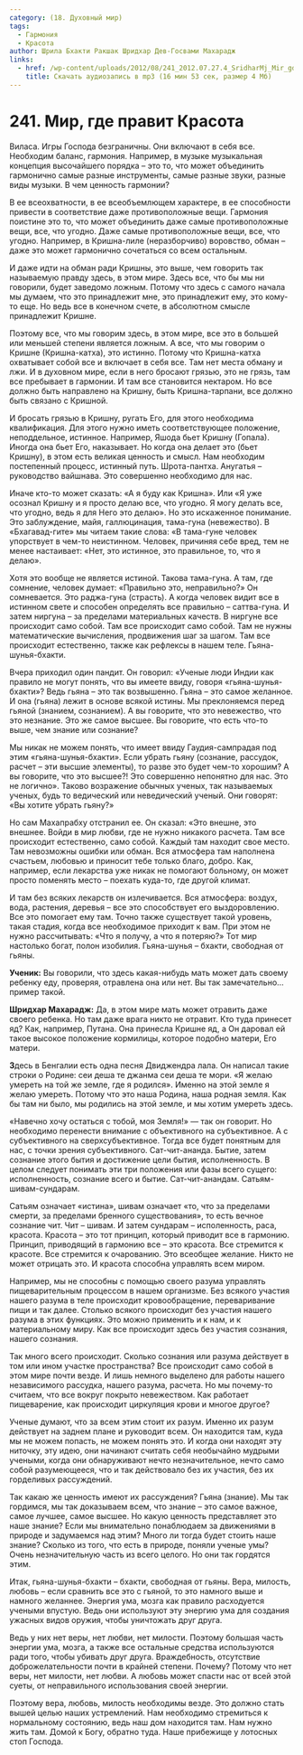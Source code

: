 ```yaml
---
category: (18. Духовный мир)
tags:
  - Гармония
  - Красота
author: Шрила Бхакти Ракшак Шридхар Дев-Госвами Махарадж
links:
  - href: /wp-content/uploads/2012/08/241_2012.07.27.4_SridharMj_Mir_gde_pravit_krasota.mp3
    title: Скачать аудиозапись в mp3 (16 мин 53 сек, размер 4 Мб)
---
```


# 241. Мир, где правит Красота

Виласа. Игры Господа безграничны. Они включают в себя все. Необходим баланс, гармония. Например, в музыке музыкальная концепция высочайшего порядка – это то, что может объединить гармонично самые разные инструменты, самые разные звуки, разные виды музыки. В чем ценность гармонии?

В ее всеохватности, в ее всеобъемлющем характере, в ее способности привести в соответствие даже противоположные вещи. Гармония поистине это то, что может объединить даже самые противоположные вещи, все, что угодно. Даже самые противоположные вещи, все, что угодно. Например, в Кришна-лиле (неразборчиво) воровство, обман – даже это может гармонично сочетаться со всем остальным.

И даже идти на обман ради Кришны, это выше, чем говорить так называемую правду здесь, в этом мире. Здесь все, что бы мы ни говорили, будет заведомо ложным. Потому что здесь с самого начала мы думаем, что это принадлежит мне, это принадлежит ему, это кому-то еще. Но ведь все в конечном счете, в абсолютном смысле принадлежит Кришне.

Поэтому все, что мы говорим здесь, в этом мире, все это в большей или меньшей степени является ложным. А все, что мы говорим о Кришне (Кришна-катха), это истинно. Потому что Кришна-катха охватывает собой все и включает в себя все. Там нет места обману и лжи. И в духовном мире, если в него бросают грязью, это не грязь, там все пребывает в гармонии. И там все становится нектаром. Но все должно быть направлено на Кришну, быть Кришна-тарпани, все должно быть связано с Кришной.

И бросать грязью в Кришну, ругать Его, для этого необходима квалификация. Для этого нужно иметь соответствующее положение, неподдельное, истинное. Например, Яшода бьет Кришну (Гопала). Иногда она бьет Его, наказывает. Но когда она делает это (бьет Кришну), в этом есть великая ценность и смысл. Нам необходим постепенный процесс, истинный путь. Шрота-пантха. Анугатья – руководство вайшнава. Это совершенно необходимо для нас.

Иначе кто-то может сказать: «А я буду как Кришна». Или «Я уже осознал Кришну и я просто делаю все, что угодно. Я могу делать все, что угодно, ведь я для Него это делаю». Но это искаженное понимание. Это заблуждение, майя, галлюцинация, тама-гуна (невежество). В «Бхагавад-гите» мы читаем такие слова: «В тама-гуне человек упорствует в чем-то неистинном. Человек, причиняя себе вред, тем не менее настаивает: «Нет, это истинное, это правильное, то, что я делаю».

Хотя это вообще не является истиной. Такова тама-гуна. А там, где сомнение, человек думает: «Правильно это, неправильно?» Он сомневается. Это раджа-гуна (страсть). А когда человек видит все в истинном свете и способен определять все правильно – саттва-гуна. И затем ниргуна – за пределами материальных качеств. В ниргуне все происходит само собой. Там все происходит само собой. Там не нужны математические вычисления, продвижения шаг за шагом. Там все происходит естественно, также как рефлексы в нашем теле. Гьяна-шунья-бхакти.

Вчера приходил один пандит. Он говорил: «Ученые люди Индии как правило не могут понять, что вы имеете ввиду, говоря «гьяна-шунья-бхакти»? Ведь гьяна – это так возвышенно. Гьяна – это самое желанное. И она (гьяна) лежит в основе всякой истины. Мы преклоняемся перед гьяной (знанием, сознанием). А вы говорите, что это невежество, что это незнание. Это же самое высшее. Вы говорите, что есть что-то выше, чем знание или сознание?

Мы никак не можем понять, что имеет ввиду Гаудия-сампрадая под этим «гьяна-шунья-бхакти». Если убрать гьяну (сознание, рассудок, расчет – эти высшие элементы), то разве это будет чем-то хорошим? А вы говорите, что это высшее?! Это совершенно непонятно для нас. Это не логично». Таково возражение обычных ученых, так называемых ученых, будь то ведический или неведический ученый. Они говорят: «Вы хотите убрать гьяну?»

Но сам Махапрабху отстранил ее. Он сказал: «Это внешне, это внешнее. Войди в мир любви, где не нужно никакого расчета. Там все происходит естественно, само собой. Каждый там находит свое место. Там невозможны ошибки или обман. Вся атмосфера там наполнена счастьем, любовью и приносит тебе только благо, добро. Как, например, если лекарства уже никак не помогают больному, он может просто поменять место – поехать куда-то, где другой климат.

И там без всяких лекарств он излечивается. Вся атмосфера: воздух, вода, растения, деревья – все это способствует его выздоровлению. Все это помогает ему там. Точно также существует такой уровень, такая стадия, когда все необходимое приходит к вам. При этом не нужно рассчитывать: «Что я получу, а что я потеряю?» Тот мир настолько богат, полон изобилия. Гьяна-шунья – бхакти, свободная от гьяны.

**Ученик:** Вы говорили, что здесь какая-нибудь мать может дать своему ребенку еду, проверяя, отравлена она или нет. Вы так замечательно… пример такой.

**Шридхар Махарадж:** Да, в этом мире мать может отравить даже своего ребенка. Но там даже врага никто не отравит. Кто туда принесет яд? Как, например, Путана. Она принесла Кришне яд, а Он даровал ей такое высокое положение кормилицы, которое подобно матери, Его матери.

**З**десь в Бенгалии есть одна песня Двиджендра лала. Он написал такие строки о Родине: сеи деша те джанма сеи деша те мори. «Я желаю умереть на той же земле, где я родился». Именно на этой земле я желаю умереть. Потому что это наша Родина, наша родная земля. Как бы там ни было, мы родились на этой земле, и мы хотим умереть здесь.

«Навечно хочу остаться с тобой, моя Земля!» — так он говорит. Но необходимо перенести внимание с объективного на субъективное. А с субъективного на сверхсубъективное. Тогда все будет понятным для нас, с точки зрения субъективного. Сат-чит-ананда. Бытие, затем сознание этого бытия и достижение цели бытия, исполненность. В целом следует понимать эти три положения или фазы всего сущего: исполненность, сознание всего и бытие. Сат-чит-анандам. Сатьям-шивам-сундарам.

Сатьям означает «истина», шивам означает «то, что за пределами смерти, за пределами бренного существования», то есть вечное сознание чит. Чит – шивам. И затем сундарам – исполенность, раса, красота. Красота – это тот принцип, который приводит все в гармонию. Принцип, приводящий в гармонию все – это красота. Все стремится к красоте. Все стремится к очарованию. Это всеобщее желание. Никто не может отрицать это. И красота способна управлять всем миром.

Например, мы не способны с помощью своего разума управлять пищеварительным процессом в нашем организме. Без всякого участия нашего разума в теле происходит кровообращение, переваривание пищи и так далее. Столько всякого происходит без участия нашего разума в этих функциях. Это можно применить и к нам, и к материальному миру. Как все происходит здесь без участия сознания, нашего сознания.

Так много всего происходит. Сколько сознания или разума действует в том или ином участке пространства? Все происходит само собой в этом мире почти везде. И лишь немного выделено для работы нашего независимого рассудка, нашего разума, расчета. Но мы почему-то считаем, что все вокруг покрыто невежеством. Как работает пищеварение, как происходит циркуляция крови и многое другое?

Ученые думают, что за всем этим стоит их разум. Именно их разум действует на заднем плане и руководит всем. Он находится там, куда мы не можем попасть, не можем понять это. И когда они находят эту ниточку, эту идею, они начинают считать себя необычайно мудрыми учеными, когда они обнаруживают нечто незначительное, нечто само собой разумеющееся, что и так действовало без их участия, без их горделивых рассуждений.

Так какаю же ценность имеют их рассуждения? Гьяна (знание). Мы так гордимся, мы так доказываем всем, что знание – это самое важное, самое лучшее, самое высшее. Но какую ценность представляет это наше знание? Если мы внимательно понаблюдаем за движениями в природе и задумаемся над этим? Много ли тогда будет стоить наше знание? Сколько из того, что есть в природе, поняли ученые умы? Очень незначительную часть из всего целого. Но они так гордятся этим.

Итак, гьяна-шунья-бхакти – бхакти, свободная от гьяны. Вера, милость, любовь – если сравнить все это с гьяной, то это намного выше и намного желаннее. Энергия ума, мозга как правило расходуется учеными впустую. Ведь они используют эту энергию ума для создания ужасных видов оружия, чтобы уничтожать друг друга.

Ведь у них нет веры, нет любви, нет милости. Поэтому большая часть энергии ума, мозга, а также все остальные средства используются ради того, чтобы убивать друг друга. Враждебность, отсутствие доброжелательности почти в крайней степени. Почему? Потому что нет веры, нет милости, нет любви. А любовь может спасти нас от всей этой суеты, от неправильного использования своей энергии.

Поэтому вера, любовь, милость необходимы везде. Это должно стать вышей целью наших устремлений. Нам необходимо стремиться к нормальному состоянию, ведь наш дом находится там. Нам нужно жить там. Домой к Богу, обратно туда. Наше прибежище у лотосных стоп Господа.

